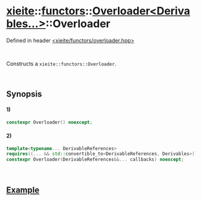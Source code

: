 # [xieite](../../../../../../xieite.md)\:\:[functors](../../../../../../functors.md)\:\:[Overloader<Derivables...>](../../../../overloader.md)\:\:Overloader
Defined in header [<xieite/functors/overloader.hpp>](../../../../../../../include/xieite/functors/overloader.hpp)

&nbsp;

Constructs a `xieite::functors::Overloader`.

&nbsp;

## Synopsis
#### 1)
```cpp
constexpr Overloader() noexcept;
```
#### 2)
```cpp
template<typename... DerivableReferences>
requires((... && std::convertible_to<DerivableReferences, Derivables>))
constexpr Overloader(DerivableReferences&&... callbacks) noexcept;
```

&nbsp;

## [Example](../../../../overloader.md#Example)
